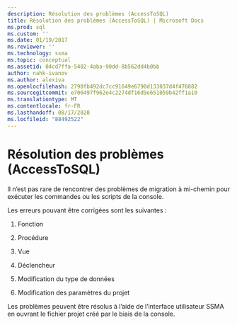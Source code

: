 ```yaml
---
description: Résolution des problèmes (AccessToSQL)
title: Résolution des problèmes (AccessToSQL) | Microsoft Docs
ms.prod: sql
ms.custom: ''
ms.date: 01/19/2017
ms.reviewer: ''
ms.technology: ssma
ms.topic: conceptual
ms.assetid: 04cd7ffa-5402-4aba-90dd-8b562dd4b0bb
author: nahk-ivanov
ms.author: alexiva
ms.openlocfilehash: 2798fb492dc7cc91649e6790d133037d4f476882
ms.sourcegitcommit: e700497f962e4c2274df16d9e651059b42ff1a10
ms.translationtype: MT
ms.contentlocale: fr-FR
ms.lasthandoff: 08/17/2020
ms.locfileid: "88492522"
---
```

# <a name="troubleshooting-accesstosql"></a>Résolution des problèmes (AccessToSQL)
Il n’est pas rare de rencontrer des problèmes de migration à mi-chemin pour exécuter les commandes ou les scripts de la console.  
  
Les erreurs pouvant être corrigées sont les suivantes :  
  
1.  Fonction  
  
2.  Procédure  
  
3.  Vue  
  
4.  Déclencheur  
  
5.  Modification du type de données  
  
6.  Modification des paramètres du projet  
  
Les problèmes peuvent être résolus à l’aide de l’interface utilisateur SSMA en ouvrant le fichier projet créé par le biais de la console.  
  
